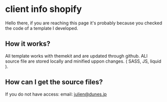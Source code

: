 # client info shopify
Hello there, if you are reaching this page it's probably because you checked the code of a template I developed.

## How it works?
All template works with themekit and are updated through github.
ALl source file are stored locally and minified uppon changes. ( SASS, JS, liquid ).

## How can I get the source files?
If you do not have access:
email: julien@dunes.jp
